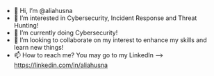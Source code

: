 - 👋 Hi, I’m @aliahusna
- 👀 I’m interested in Cybersecurity, Incident Response and Threat Hunting!
- 🌱 I’m currently doing Cybersecurity!
- 💞️ I’m looking to collaborate on my interest to enhance my skills and learn new things!
- 📫 How to reach me? You may go to my LinkedIn --> https://linkedin.com/in/aliahusna 

<!---
aliahusna/aliahusna is a ✨ special ✨ repository because its `README.md` (this file) appears on your GitHub profile.
You can click the Preview link to take a look at your changes.
--->
